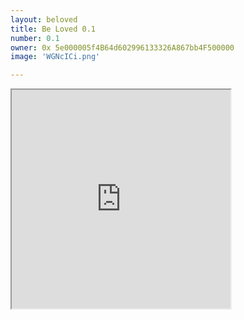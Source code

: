 ```yaml
---
layout: beloved
title: Be Loved 0.1
number: 0.1
owner: 0x 5e000005f4B64d602996133326A867bb4F500000
image: 'WGNcICi.png'

---
```


<iframe style="width:350px; height: 350px;" id="#nft-frame" src="https://ipfs.io/ipfs/QmbiYEMyYXB8fr6SuLPkdwZzZKp8DwYWJnSdwePDkxkz4f"> </iframe>
